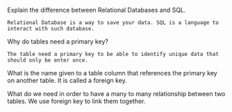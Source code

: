 Explain the difference between Relational Databases and SQL.

    Relational Database is a way to save your data. SQL is a language to interact with such database.

 Why do tables need a primary key?

    The table need a primary key to be able to identify unique data that should only be enter once.

 What is the name given to a table column that references the primary key on another table.
    It is called a foreign key.

 What do we need in order to have a many to many relationship between two tables.
    We use foreign key to link them together.